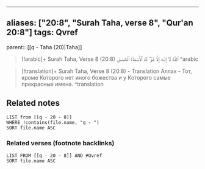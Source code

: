 
---
aliases: ["20:8", "Surah Taha, verse 8", "Qur'an 20:8"]
tags: Qvref
---

parent:: [[q - Taha (20)|Taha]]

> [!arabic]+ Surah Taha, Verse 8 (20:8)
> <span class="quran-arabic">ٱللَّهُ لَآ إِلَـٰهَ إِلَّا هُوَ ۖ لَهُ ٱلْأَسْمَآءُ ٱلْحُسْنَىٰ</span>
^arabic

> [!translation]+ Surah Taha, Verse 8 (20:8) - Translation
> Аллах - Тот, кроме Которого нет иного божества и у Которого самые прекрасные имена.
^translation



## Related notes
```dataview
LIST from [[q - 20 - 8]]
WHERE !contains(file.name, "q - ")
SORT file.name ASC
```

### Related verses (footnote backlinks)
```dataview
LIST FROM [[q - 20 - 8]] AND #Qvref
SORT file.name ASC
```

